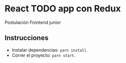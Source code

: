 # React TODO app con Redux

Postulación Frontend junior 

## Instrucciones

- Instalar dependencias: `yarn install`.
- Correr el proyecto: `yarn start`.
